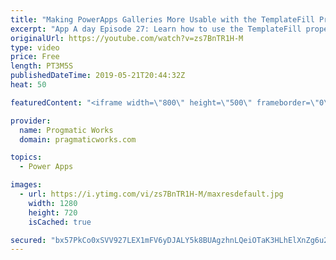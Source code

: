 ```yaml
---
title: "Making PowerApps Galleries More Usable with the TemplateFill Property"
excerpt: "App A day Episode 27: Learn how to use the TemplateFill property to make your PowerApps galleries more usable.  For more PowerApps training, visit http://www.pragmaticworkstraining.com  Or we're passionate about building apps for you: http://www.powerplatformpros.com"
originalUrl: https://youtube.com/watch?v=zs7BnTR1H-M
type: video
price: Free
length: PT3M5S
publishedDateTime: 2019-05-21T20:44:32Z
heat: 50

featuredContent: "<iframe width=\"800\" height=\"500\" frameborder=\"0\" src=\"https://www.youtube.com/embed/zs7BnTR1H-M\" allow=\"accelerometer; autoplay; encrypted-media; gyroscope; picture-in-picture\" allowfullscreen></iframe>"

provider:
  name: Progmatic Works
  domain: pragmaticworks.com

topics:
  - Power Apps

images:
  - url: https://i.ytimg.com/vi/zs7BnTR1H-M/maxresdefault.jpg
    width: 1280
    height: 720
    isCached: true

secured: "bx57PkCo0xSVV927LEX1mFV6yDJALY5k8BUAgzhnLQeiOTaK3HLhElXnZg6u2t2wDLNGU5q2NUgaspgYAb5dYRVGBK9d5H90uYGxOuhrA5iC2vHaGX1yACGDFe9Kvj+WBZvH8IXg26f0dDOQ290O0VH4AIIC7K/gsz5rrU3tOu7L4ZvkygdrLk+Dpcfya1GWcEKY9/I6qtO8Plgp58EMzFmghV71c6GAy6ZxEEfHLlpLkPhnZDxZUpF3HWhZ3xiWupawwYtMPAlrwIaBsyna0y+LwsDRqVoLQLKAhN4wy8fw9/nlWXnZanqyz4u35xohKIc7s4lbU0CFZBwEeD6k3xrXOz8IxDxZm5nSatCou15uVyH6XFUQG5fW+LnK1lFDhrzsbjQv0qAOmLGAQgGncgr27q1fDlAUMhgSTlkB/cA=;kz21IYkHNZA66KU69mURIg=="
---
```


